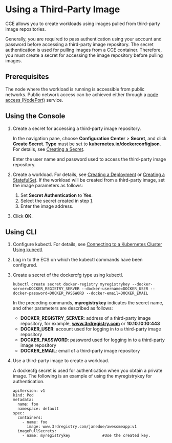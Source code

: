 # Using a Third-Party Image<a name="cce_01_0009"></a>

CCE allows you to create workloads using images pulled from  third-party image repositories.

Generally, you are required to pass authentication using your account and password before accessing a third-party image repository. The secret authentication is used for pulling images from a CCE container. Therefore, you must create a secret for accessing the image repository before pulling images.

## Prerequisites<a name="section14876601632"></a>

The node where the workload is running is accessible from public networks. Public network access can be achieved either through a  [node access \(NodePort\)](nodeport.md)  service.

## Using the Console<a name="section0402183334411"></a>

1.  <a name="li16481144064414"></a>Create a secret for accessing a third-party image repository.

    In the navigation pane, choose  **Configuration Center**  \>  **Secret**, and click  **Create Secret**.  **Type**  must be set to  **kubernetes.io/dockerconfigjson**. For details, see  [Creating a Secret](creating-a-secret.md).

    Enter the user name and password used to access the third-party image repository.

2.  Create a workload. For details, see  [Creating a Deployment](creating-a-deployment.md)  or  [Creating a StatefulSet](creating-a-statefulset.md). If the workload will be created from a third-party image, set the image parameters as follows:
    1.  Set  **Secret Authentication**  to  **Yes**.
    2.  Select the secret created in step  [1](#li16481144064414).
    3.  Enter the image address.

3.  Click  **OK**.

## Using CLI<a name="section18217101117197"></a>

1.  Configure kubectl. For details, see  [Connecting to a Kubernetes Cluster Using kubectl](connecting-to-a-kubernetes-cluster-using-kubectl.md).
2.  Log in to the ECS on which the kubectl commands have been configured.
3.  Create a secret of the dockercfg type using kubectl.

    ```
    kubectl create secret docker-registry myregistrykey --docker-server=DOCKER_REGISTRY_SERVER --docker-username=DOCKER_USER --docker-password=DOCKER_PASSWORD --docker-email=DOCKER_EMAIL
    ```

    In the preceding commands,  **myregistrykey**  indicates the secret name, and other parameters are described as follows:

    -   **DOCKER\_REGISTRY\_SERVER**: address of a third-party image repository, for example,  **www.3rdregistry.com**  or  **10.10.10.10:443**
    -   **DOCKER\_USER**: account used for logging in to a third-party image repository
    -   **DOCKER\_PASSWORD**: password used for logging in to a third-party image repository
    -   **DOCKER\_EMAIL**: email of a third-party image repository

4.  Use a third-party image to create a workload.

    A dockecfg secret is used for authentication when you obtain a private image. The following is an example of using the myregistrykey for authentication.

    ```
    apiVersion: v1
    kind: Pod
    metadata:
      name: foo
      namespace: default
    spec:
      containers:
        - name: foo
          image: www.3rdregistry.com/janedoe/awesomeapp:v1
      imagePullSecrets:
        - name: myregistrykey              #Use the created key.
    ```


